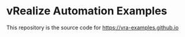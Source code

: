 # vRealize Automation Examples

This repository is the source code for https://vra-examples.github.io
